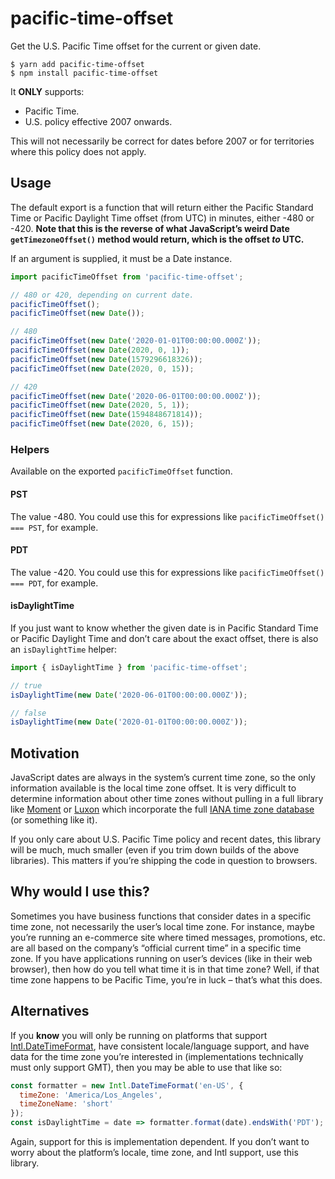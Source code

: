 # pacific-time-offset

Get the U.S. Pacific Time offset for the current or given date.

```console
$ yarn add pacific-time-offset
$ npm install pacific-time-offset
```

It **ONLY** supports:

- Pacific Time.
- U.S. policy effective 2007 onwards.

This will not necessarily be correct for dates before 2007 or for territories
where this policy does not apply.

## Usage

The default export is a function that will return either the Pacific Standard
Time or Pacific Daylight Time offset (from UTC) in minutes, either -480 or -420.
**Note that this is the reverse of what JavaScript’s weird Date
`getTimezoneOffset()` method would return, which is the offset _to_ UTC.**

If an argument is supplied, it must be a Date instance.

```js
import pacificTimeOffset from 'pacific-time-offset';

// 480 or 420, depending on current date.
pacificTimeOffset();
pacificTimeOffset(new Date());

// 480
pacificTimeOffset(new Date('2020-01-01T00:00:00.000Z'));
pacificTimeOffset(new Date(2020, 0, 1));
pacificTimeOffset(new Date(1579296618326));
pacificTimeOffset(new Date(2020, 0, 15));

// 420
pacificTimeOffset(new Date('2020-06-01T00:00:00.000Z'));
pacificTimeOffset(new Date(2020, 5, 1));
pacificTimeOffset(new Date(1594848671814));
pacificTimeOffset(new Date(2020, 6, 15));
```

### Helpers

Available on the exported `pacificTimeOffset` function.

#### PST

The value -480. You could use this for expressions like
`pacificTimeOffset() === PST`, for example.

#### PDT

The value -420. You could use this for expressions like
`pacificTimeOffset() === PDT`, for example.

#### isDaylightTime

If you just want to know whether the given date is in Pacific Standard Time or
Pacific Daylight Time and don’t care about the exact offset, there is also an
`isDaylightTime` helper:

```js
import { isDaylightTime } from 'pacific-time-offset';

// true
isDaylightTime(new Date('2020-06-01T00:00:00.000Z'));

// false
isDaylightTime(new Date('2020-01-01T00:00:00.000Z'));
```

## Motivation

JavaScript dates are always in the system’s current time zone, so the only
information available is the local time zone offset. It is very difficult to
determine information about other time zones without pulling in a full library
like [Moment](https://momentjs.com) or [Luxon](https://moment.github.io/luxon/)
which incorporate the full
[IANA time zone database](https://www.iana.org/time-zones) (or something like
it).

If you only care about U.S. Pacific Time policy and recent dates, this library
will be much, much smaller (even if you trim down builds of the above
libraries). This matters if you’re shipping the code in question to browsers.

## Why would I use this?

Sometimes you have business functions that consider dates in a specific time
zone, not necessarily the user’s local time zone. For instance, maybe you’re
running an e-commerce site where timed messages, promotions, etc. are all based
on the company’s “official current time” in a specific time zone. If you have
applications running on user’s devices (like in their web browser), then how do
you tell what time it is in that time zone? Well, if that time zone happens to
be Pacific Time, you’re in luck – that’s what this does.

## Alternatives

If you **know** you will only be running on platforms that support
[Intl.DateTimeFormat](https://developer.mozilla.org/en-US/docs/Web/JavaScript/Reference/Global_Objects/DateTimeFormat),
have consistent locale/language support, and have data for the time zone you’re
interested in (implementations technically must only support GMT), then you may
be able to use that like so:

```js
const formatter = new Intl.DateTimeFormat('en-US', {
  timeZone: 'America/Los_Angeles',
  timeZoneName: 'short'
});
const isDaylightTime = date => formatter.format(date).endsWith('PDT');
```

Again, support for this is implementation dependent. If you don’t want to worry
about the platform’s locale, time zone, and Intl support, use this library.
